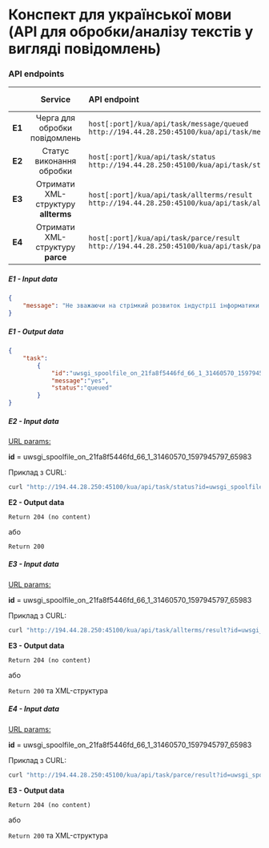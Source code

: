 # Конспект для української мови (API для обробки/аналізу текстів у вигляді повідомлень)

### API endpoints

|        |                   Service                    | API endpoint                                                 | HTTP method |
| :----: | :------------------------------------------: | :----------------------------------------------------------- | :---------: |
| **E1** | Черга для обробки повідомлень | `host[:port]/kua/api/task/message/queued`<br>`http://194.44.28.250:45100/kua/api/task/message/queued` |    POST     |
| **E2** |   Статус виконання обробки   | `host[:port]/kua/api/task/status`<br/>`http://194.44.28.250:45100/kua/api/task/status` |    GET     |
| **E3** |  Отримати XML-структуру **allterms**  | `host[:port]/kua/api/task/allterms/result`<br/>`http://194.44.28.250:45100/kua/api/task/allterms/result` |    GET   |
| **E4** |  Отримати XML-структуру **parce**  | `host[:port]/kua/api/task/parce/result`<br/>`http://194.44.28.250:45100/kua/api/task/parce/result` |    GET   |

##### E1 - Input data

```JSON
{
	"message": "Не зважаючи на стрімкий розвиток індустрії інформатики протягом останніх кількох десятків років, процес самовизначення інформатики як науки все ще не можна вважати завершеним."
}
```
##### E1 - Output data
```JSON
{
	"task":
		{
			"id":"uwsgi_spoolfile_on_21fa8f5446fd_66_1_31460570_1597945797_65983",
			"message":"yes",
			"status":"queued"
		}
}
```

##### E2 - Input data

<u>URL params:</u>

**id** = uwsgi_spoolfile_on_21fa8f5446fd_66_1_31460570_1597945797_65983

Приклад з CURL:

```BASH
curl "http://194.44.28.250:45100/kua/api/task/status?id=uwsgi_spoolfile_on_21fa8f5446fd_66_1_31460570_1597945797_65983"
```

**E2 - Output data**

`Return 204 (no content)`

або

`Return 200`

##### E3 - Input data

<u>URL params:</u>

**id** = uwsgi_spoolfile_on_21fa8f5446fd_66_1_31460570_1597945797_65983

Приклад з CURL:

```BASH
curl "http://194.44.28.250:45100/kua/api/task/allterms/result?id=uwsgi_spoolfile_on_21fa8f5446fd_66_1_31460570_1597945797_65983"
```

**E3 - Output data**

`Return 204 (no content)`

або

`Return 200` та XML-структура

##### E4 - Input data

<u>URL params:</u>

**id** = uwsgi_spoolfile_on_21fa8f5446fd_66_1_31460570_1597945797_65983

Приклад з CURL:

```BASH
curl "http://194.44.28.250:45100/kua/api/task/parce/result?id=uwsgi_spoolfile_on_21fa8f5446fd_66_1_31460570_1597945797_65983"
```

**E3 - Output data**

`Return 204 (no content)`

або

`Return 200` та XML-структура